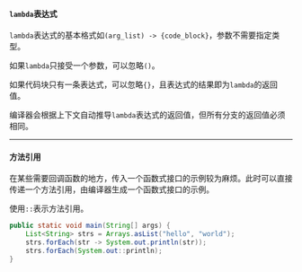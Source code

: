 #### `lambda`表达式

`lambda`表达式的基本格式如`(arg_list) -> {code_block}`，参数不需要指定类型。

如果`lambda`只接受一个参数，可以忽略`()`。

如果代码块只有一条表达式，可以忽略`{}`，且表达式的结果即为`lambda`的返回值。

编译器会根据上下文自动推导`lambda`表达式的返回值，但所有分支的返回值必须相同。

---

#### 方法引用

在某些需要回调函数的地方，传入一个函数式接口的示例较为麻烦。此时可以直接传递一个方法引用，由编译器生成一个函数式接口的示例。

使用`::`表示方法引用。

```java
public static void main(String[] args) {
    List<String> strs = Arrays.asList("hello", "world");
    strs.forEach(str -> System.out.println(str));
    strs.forEach(System.out::println);
}
```

